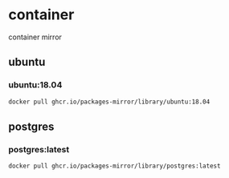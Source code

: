 # container

container mirror

## ubuntu

### ubuntu:18.04

```bash
docker pull ghcr.io/packages-mirror/library/ubuntu:18.04
```

## postgres

### postgres:latest

```bash
docker pull ghcr.io/packages-mirror/library/postgres:latest
```
